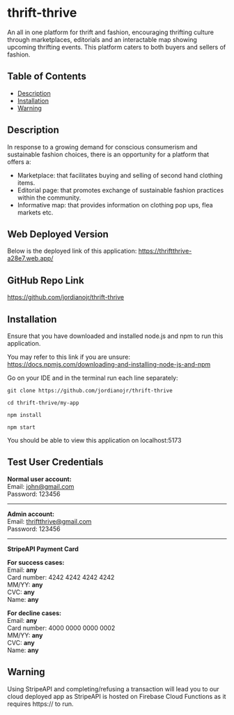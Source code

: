 # thrift-thrive

An all in one platform for thrift and fashion, encouraging thrifting culture through marketplaces, editorials and an interactable map showing upcoming thrifting events. This platform caters to both buyers and sellers of fashion.

## Table of Contents

- [Description](#description)
- [Installation](#installation)
- [Warning](#warning)

## Description

In response to a growing demand for conscious consumerism and sustainable fashion choices, there is an opportunity for a platform that offers a:

- Marketplace: that facilitates buying and selling of second hand clothing items.
- Editorial page: that promotes exchange of sustainable fashion practices within the community.
- Informative map: that provides information on clothing pop ups, flea markets etc.

## Web Deployed Version

Below is the deployed link of this application: 
https://thriftthrive-a28e7.web.app/

## GitHub Repo Link 

https://github.com/jordianojr/thrift-thrive

## Installation

Ensure that you have downloaded and installed node.js and npm to run this application. 

You may refer to this link if you are unsure:
https://docs.npmjs.com/downloading-and-installing-node-js-and-npm

Go on your IDE and in the terminal run each line separately:

```console
git clone https://github.com/jordianojr/thrift-thrive
```
```console
cd thrift-thrive/my-app
```
```console
npm install
```
```console
npm start
```

You should be able to view this application on localhost:5173

## Test User Credentials

**Normal user account:**  
Email: john@gmail.com  
Password: 123456  

---

**Admin account:**  
Email: thriftthrive@gmail.com  
Password: 123456  

---

**StripeAPI Payment Card**  

**For success cases:**  
Email: **any**  
Card number: 4242 4242 4242 4242  
MM/YY: **any**  
CVC: **any**  
Name: **any**  

**For decline cases:**  
Email: **any**  
Card number: 4000 0000 0000 0002  
MM/YY: **any**  
CVC: **any**  
Name: **any**  

## Warning

Using StripeAPI and completing/refusing a transaction will lead you to our cloud deployed app as StripeAPI is hosted on Firebase Cloud Functions as it requires https:// to run.
